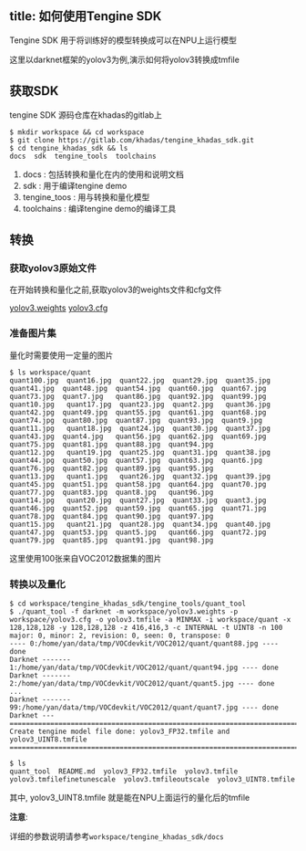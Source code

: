 title: 如何使用Tengine SDK
---

Tengine SDK 用于将训练好的模型转换成可以在NPU上运行模型

这里以darknet框架的yolov3为例,演示如何将yolov3转换成tmfile

## 获取SDK

tengine SDK 源码仓库在khadas的gitlab上

```shell
$ mkdir workspace && cd workspace
$ git clone https://gitlab.com/khadas/tengine_khadas_sdk.git
$ cd tengine_khadas_sdk && ls
docs  sdk  tengine_tools  toolchains
```

1. docs : 包括转换和量化在内的使用和说明文档
2. sdk  : 用于编译tengine demo
3. tengine_toos : 用与转换和量化模型
4. toolchains : 编译tengine demo的编译工具


## 转换

### 获取yolov3原始文件

在开始转换和量化之前,获取yolov3的weights文件和cfg文件

[yolov3.weights](https://pjreddie.com/media/files/yolov3.weights)
[yolov3.cfg](https://github.com/yan-wyb/darknet/blob/master/cfg/yolov3.cfg)

### 准备图片集

量化时需要使用一定量的图片


```shell
$ ls workspace/quant
quant100.jpg  quant16.jpg  quant22.jpg  quant29.jpg  quant35.jpg  quant41.jpg  quant48.jpg  quant54.jpg  quant60.jpg  quant67.jpg  quant73.jpg  quant7.jpg   quant86.jpg  quant92.jpg  quant99.jpg
quant10.jpg   quant17.jpg  quant23.jpg  quant2.jpg   quant36.jpg  quant42.jpg  quant49.jpg  quant55.jpg  quant61.jpg  quant68.jpg  quant74.jpg  quant80.jpg  quant87.jpg  quant93.jpg  quant9.jpg
quant11.jpg   quant18.jpg  quant24.jpg  quant30.jpg  quant37.jpg  quant43.jpg  quant4.jpg   quant56.jpg  quant62.jpg  quant69.jpg  quant75.jpg  quant81.jpg  quant88.jpg  quant94.jpg
quant12.jpg   quant19.jpg  quant25.jpg  quant31.jpg  quant38.jpg  quant44.jpg  quant50.jpg  quant57.jpg  quant63.jpg  quant6.jpg   quant76.jpg  quant82.jpg  quant89.jpg  quant95.jpg
quant13.jpg   quant1.jpg   quant26.jpg  quant32.jpg  quant39.jpg  quant45.jpg  quant51.jpg  quant58.jpg  quant64.jpg  quant70.jpg  quant77.jpg  quant83.jpg  quant8.jpg   quant96.jpg
quant14.jpg   quant20.jpg  quant27.jpg  quant33.jpg  quant3.jpg   quant46.jpg  quant52.jpg  quant59.jpg  quant65.jpg  quant71.jpg  quant78.jpg  quant84.jpg  quant90.jpg  quant97.jpg
quant15.jpg   quant21.jpg  quant28.jpg  quant34.jpg  quant40.jpg  quant47.jpg  quant53.jpg  quant5.jpg   quant66.jpg  quant72.jpg  quant79.jpg  quant85.jpg  quant91.jpg  quant98.jpg
```

这里使用100张来自VOC2012数据集的图片

### 转换以及量化



```
$ cd workspace/tengine_khadas_sdk/tengine_tools/quant_tool
$ ./quant_tool -f darknet -m workspace/yolov3.weights -p workspace/yolov3.cfg -o yolov3.tmfile -a MINMAX -i workspace/quant -x 128,128,128 -y 128,128,128 -z 416,416,3 -c INTERNAL -t UINT8 -n 100
major: 0, minor: 2, revision: 0, seen: 0, transpose: 0
---- 0:/home/yan/data/tmp/VOCdevkit/VOC2012/quant/quant88.jpg ---- done
Darknet ------- 1:/home/yan/data/tmp/VOCdevkit/VOC2012/quant/quant94.jpg ---- done
Darknet ------- 2:/home/yan/data/tmp/VOCdevkit/VOC2012/quant/quant5.jpg ---- done
...
Darknet ------- 99:/home/yan/data/tmp/VOCdevkit/VOC2012/quant/quant7.jpg ---- done
Darknet ---===================================================================================
Create tengine model file done: yolov3_FP32.tmfile and yolov3_UINT8.tmfile
===================================================================================

```

```shell
$ ls
quant_tool  README.md  yolov3_FP32.tmfile  yolov3.tmfile  yolov3.tmfilefinetunescale  yolov3.tmfileoutscale  yolov3_UINT8.tmfile
```

其中, yolov3_UINT8.tmfile 就是能在NPU上面运行的量化后的tmfile

**注意**:

详细的参数说明请参考`workspace/tengine_khadas_sdk/docs`

